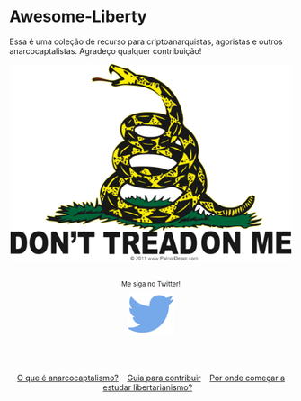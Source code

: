 # Awesome-Liberty
Essa é uma coleção de recurso para criptoanarquistas, agoristas e outros anarcocaptalistas. Agradeço qualquer contribuição!

<div align="center">
	<img width="500" height="350" src="Media/dont-tread-on-me.png" alt="Awesome">
	<br>
	<br>
	<p>
		<sup>Me siga no Twitter!</sup>
		<br>
		<a href="https://twitter.com/Pedro64785">
			<img src="Media/twitter.png" width="80">
		</a>
	</p>
	<br>
	<br>
</div>

<p align="center">
	<a href="Leitura/ancap-starter-kit">O que é anarcocaptalismo?</a>&nbsp;&nbsp;&nbsp;
	<a href="contributing.md">Guia para contribuir</a>&nbsp;&nbsp;&nbsp;
	<a href="Leitura/recomendações-de-leitura.md">Por onde começar a estudar libertarianismo?</a>&nbsp;&nbsp;&nbsp;
</p>
